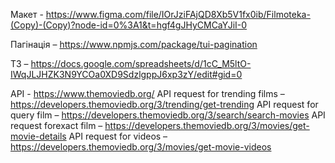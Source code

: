 Макет -
https://www.figma.com/file/IOrJziFAjQD8Xb5V1fx0ib/Filmoteka-(Copy)-(Copy)?node-id=0%3A1&t=hgf4gJHyCMCaYJiI-0

Пагінація – https://www.npmjs.com/package/tui-pagination

ТЗ –
https://docs.google.com/spreadsheets/d/1cC_M5ltO-IWqJLJHZK3N9YCOa0XD9SdzlgppJ6xp3zY/edit#gid=0

API - https://www.themoviedb.org/ API request for trending films –
https://developers.themoviedb.org/3/trending/get-trending API request for query
film – https://developers.themoviedb.org/3/search/search-movies API request
forexact film – https://developers.themoviedb.org/3/movies/get-movie-details API
request for videos – https://developers.themoviedb.org/3/movies/get-movie-videos
